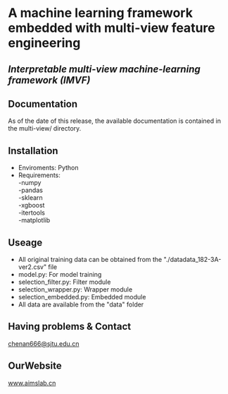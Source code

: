 # A machine learning framework embedded with multi-view feature engineering 

*Interpretable multi-view machine-learning framework (IMVF)*
---

## Documentation
As of the date of this release, the available documentation is contained in the multi-view/ directory.

## Installation
- Enviroments: Python
- Requirements:  
  -numpy  
  -pandas  
  -sklearn  
  -xgboost  
  -itertools  
  -matplotlib  
  
## Useage
- All original training data can be obtained from the "./datadata_182-3A-ver2.csv" file  
- model.py: For model training
- selection_filter.py: Filter module
- selection_wrapper.py: Wrapper module
- selection_embedded.py: Embedded module
- All data are available from the "data" folder  

## Having problems & Contact

chenan666@sjtu.edu.cn

## OurWebsite

www.aimslab.cn  
